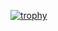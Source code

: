 [![trophy](https://github-profile-trophy.vercel.app/?username=charneykaye&theme=flat&margin-w=12&margin-h=12)](https://github.com/ryo-ma/github-profile-trophy)

<!--
**charneykaye/charneykaye** is a ✨ _special_ ✨ repository because its `README.md` (this file) appears on your GitHub profile.

Here are some ideas to get you started:

- 🔭 I’m currently working on ...
- 🌱 I’m currently learning ...
- 👯 I’m looking to collaborate on ...
- 🤔 I’m looking for help with ...
- 💬 Ask me about ...
- 📫 How to reach me: ...
- 😄 Pronouns: ...
- ⚡ Fun fact: ...
-->
